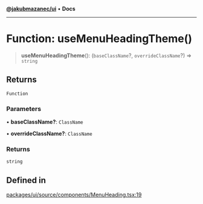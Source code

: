 [**@jakubmazanec/ui**](../README.md) • **Docs**

---

# Function: useMenuHeadingTheme()

> **useMenuHeadingTheme**(): (`baseClassName`?, `overrideClassName`?) => `string`

## Returns

`Function`

### Parameters

• **baseClassName?**: `ClassName`

• **overrideClassName?**: `ClassName`

### Returns

`string`

## Defined in

[packages/ui/source/components/MenuHeading.tsx:19](https://github.com/jakubmazanec/tools/blob/2afd81e4680434017b6f838733fd5ccd928cec42/packages/ui/source/components/MenuHeading.tsx#L19)
